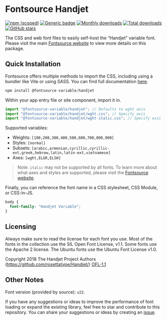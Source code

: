# Fontsource Handjet

[![npm (scoped)](https://img.shields.io/npm/v/@fontsource-variable/handjet?color=brightgreen)](https://www.npmjs.com/package/@fontsource-variable/handjet) [![Generic badge](https://img.shields.io/badge/fontsource-passing-brightgreen)](https://github.com/fontsource/fontsource) [![Monthly downloads](https://badgen.net/npm/dm/@fontsource-variable/handjet)](https://github.com/fontsource/fontsource) [![Total downloads](https://badgen.net/npm/dt/@fontsource-variable/handjet)](https://github.com/fontsource/fontsource) [![GitHub stars](https://img.shields.io/github/stars/fontsource/fontsource.svg?style=social&label=Star)](https://github.com/fontsource/fontsource/stargazers)

The CSS and web font files to easily self-host the “Handjet” variable font. Please visit the main [Fontsource website](https://fontsource.org/fonts/handjet) to view more details on this package.

## Quick Installation

Fontsource offers multiple methods to import the CSS, including using a bundler like Vite or using SASS. You can find full documentation [here](https://fontsource.org/docs/getting-started/introduction).

```javascript
npm install @fontsource-variable/handjet
```

Within your app entry file or site component, import it in.

```javascript
import "@fontsource-variable/handjet"; // Defaults to wght axis
import "@fontsource-variable/handjet/wght.css"; // Specify axis
import "@fontsource-variable/handjet/wght-italic.css"; // Specify axis and style
```

Supported variables:
- Weights: `[100,200,300,400,500,600,700,800,900]`
- Styles: `[normal]`
- Subsets: `[arabic,armenian,cyrillic,cyrillic-ext,greek,hebrew,latin,latin-ext,vietnamese]`
- Axes: `[wght,ELGR,ELSH]`

> Note: `italic` may not be supported by all fonts. To learn more about what axes and styles are supported, please visit the [Fontsource website](https://fontsource.org/fonts/handjet).

Finally, you can reference the font name in a CSS stylesheet, CSS Module, or CSS-in-JS.

```css
body {
  font-family: "Handjet Variable";
}
```

## Licensing
Always make sure to read the license for each font you use. Most of the fonts in the collection use the SIL Open Font License, v1.1. Some fonts use the Apache 2 license. The Ubuntu fonts use the Ubuntu Font License v1.0.

Copyright 2018 The Handjet Project Authors (https://github.com/rosettatype/Handjet/)
[OFL-1.1](https://openfontlicense.org)

## Other Notes
Font version (provided by source): `v22`.

If you have any suggestions or ideas to improve the performance of font loading or expand the existing library, feel free to star and contribute to this repository. You can share your suggestions or ideas by creating an [issue](https://github.com/fontsource/fontsource/issues).